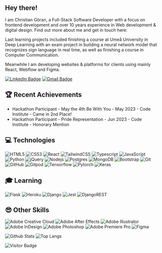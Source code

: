 ## Hey there!

I am Christian Göran, a Full-Stack Software Developer with a focus on frontend development and over 10 years experience in Web development & digital design. Find out more about me and get in touch here:

Last learning projects included finishing a course at Umeå University in Deep Learning with an exam project in building a neural network model that recognizes sign language in real time, as well as finishing a course in Computer Communication.

Meanwhile I am developing websites & platforms for clients using mainly React, Webflow and Figma.

[![Linkedin Badge](https://img.shields.io/badge/-christiangoran-blue?style=flat-square&logo=Linkedin&logoColor=white&link=https://https://www.linkedin.com/in/christiangoran/)](https://www.linkedin.com/in/christiangoran/)
[![Gmail Badge](https://img.shields.io/badge/-christian.goran@gmail.com-c14438?style=flat-square&logo=Gmail&logoColor=white&link=mailto:christian.goran@gmail.com)](mailto:christian.goran@gmail.com)

## 🏆 Recent Achievements
* Hackathon Participant - May the 4th Be With You - May 2023 - Code Institute - Came in 2nd Place!
* Hackathon Participant - Pride Representation - Jun 2023 - Code Institute - Honorary Mention

## 💻 Technologies

![HTML5](https://img.shields.io/badge/-HTML5-E34F26?style=flat-square&logo=html5&logoColor=white)
![CSS3](https://img.shields.io/badge/-CSS3-1572B6?style=flat-square&logo=css3&logoColor=white)
![React](https://img.shields.io/badge/-React-black?style=flat-square&logo=react&logoColor=61DAFB)
![TailwindCSS](https://img.shields.io/badge/-TailwindCSS-0F172A?style=flat-square&logo=tailwindcss&logoColor=white)
![Typescript](https://shields.io/badge/-TypeScript-3178C6?style=flat-square&logo=TypeScript&logoColor=white)
![JavaScript](https://img.shields.io/badge/-JavaScript-F7DF1E?style=flat-square&logo=javascript&logoColor=black)
![Python](https://img.shields.io/badge/-Python-3776AB?style=flat-square&logo=Python&logoColor=white)
![jQuery](https://img.shields.io/badge/-jQuery-0769AD?style=flat-square&logo=jquery&logoColor=white)
![Nodejs](https://img.shields.io/badge/-Node.js-339933?style=flat-square&logo=Node.js&logoColor=white)
![Postgres](https://img.shields.io/badge/-Postgres-316192?style=flat-square&logo=postgresql&logoColor=white)
![MongoDB](https://img.shields.io/badge/-MongoDB-47A248?style=flat-square&logo=mongodb&logoColor=white)
![Bootstrap](https://img.shields.io/badge/-Bootstrap-563D7C?style=flat-square&logo=bootstrap&logoColor=white)
![Git](https://img.shields.io/badge/-Git-F05032?style=flat-square&logo=git&logoColor=white)
![GitHub](https://img.shields.io/badge/-GitHub-181717?style=flat-square&logo=github&logoColor=white)
![Gitpod](https://img.shields.io/badge/-Gitpod-1AA6E4?style=flat-square&logo=gitpod&logoColor=white)
![Tensorflow](https://img.shields.io/badge/-TensorFlow-FF6F00?style=flat-square&logo=tensorflow&logoColor=white)
![Pytorch](https://img.shields.io/badge/-PyTorch-EE4C2C?style=flat-square&logo=PyTorch&logoColor=white)
![Keras](https://img.shields.io/badge/-Keras-D00000?style=flat-square&logo=keras&logoColor=white)


## 🎓 Learning

![Flask](https://img.shields.io/badge/flask-%23000.svg?style=flat-square&logo=flask&logoColor=white)
![Heroku](https://img.shields.io/badge/heroku-%23430098.svg?style=flat-square&logo=heroku&logoColor=white)
![Django](https://img.shields.io/badge/django-%23092E20.svg?style=flat-square&logo=django&logoColor=white)
![Jest](https://img.shields.io/badge/-jest-%23C21325?style=flat-square&logo=jest&logoColor=white)
![DjangoREST](https://img.shields.io/badge/DJANGO-REST-ff1709?style=flat-square&logo=django&logoColor=white&color=ff1709&labelColor=gray)


## 😎 Other Skills

![Adobe Creative Cloud](https://img.shields.io/badge/Adobe%20Creative%20Cloud-DA1F26.svg?style=flat-square&logo=Adobe%20Creative%20Cloud&logoColor=white)
![Adobe After Effects](https://img.shields.io/badge/After%20Effects-9999FF.svg?style=flat-square&logo=Adobe%20After%20Effects&logoColor=white)
![Adobe Illustrator](https://img.shields.io/badge/Illustrator-%23FF9A00.svg?style=flat-square&logo=adobe%20illustrator&logoColor=white)
![Adobe InDesign](https://img.shields.io/badge/InDesign-49021F?style=flat-square&logo=adobeindesign&logoColor=white)
![Adobe Photoshop](https://img.shields.io/badge/Photoshop-%2331A8FF.svg?style=flat-square&logo=adobe%20photoshop&logoColor=white)
![Adobe Premiere Pro](https://img.shields.io/badge/Premiere%20Pro-9999FF.svg?style=flat-square&logo=Adobe%20Premiere%20Pro&logoColor=white)
![Figma](https://img.shields.io/badge/figma-%23F24E1E.svg?style=flat-square&logo=figma&logoColor=white)



![Github Stats](https://github-readme-stats.vercel.app/api?username=christiangoran&count_private=true&show_icons=true&include_all_commits=true)
![Top Langs](https://github-readme-stats.vercel.app/api/top-langs/?username=christiangoran&hide=TeX&layout=compact)

![Visitor Badge](https://visitor-badge.laobi.icu/badge?page_id=christiangoran.christiangoran)
